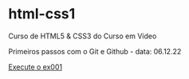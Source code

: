 # html-css1
 Curso de HTML5 & CSS3 do Curso em Vídeo

Primeiros passos com o Git e Github - data: 06.12.22

<a href="https://davidrodriguex.github.io/html-css/2%20-%20exercicios/ex001/">Execute o ex001</a>